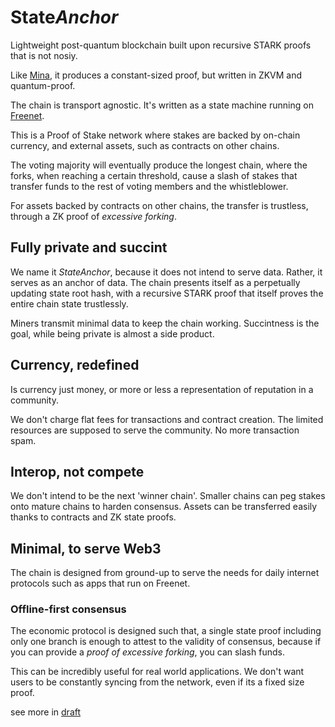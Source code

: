 
# State*Anchor*

Lightweight post-quantum blockchain built upon recursive STARK proofs that is not nosiy.

Like [Mina](https://docs.minaprotocol.com/mina-protocol), it produces a constant-sized proof, but written in ZKVM and quantum-proof.

The chain is transport agnostic. It's written as a state machine running on [Freenet](https://github.com/freenet/freenet-core/). 

This is a Proof of Stake network where stakes are backed by on-chain currency, and external assets, such as contracts on other chains. 

The voting majority will eventually produce the longest chain, where the forks, when reaching a certain threshold, cause a slash of stakes that transfer funds to the rest of voting members and the whistleblower. 

For assets backed by contracts on other chains, the transfer is trustless, through a ZK proof of *excessive forking*.

## Fully private and succint

We name it _StateAnchor_, because it does not intend to serve data. Rather, it serves as an anchor of data. The chain presents itself as a perpetually updating state root hash, with a recursive STARK proof that itself proves the entire chain state trustlessly. 

Miners transmit minimal data to keep the chain working. Succintness is the goal, while being private is almost a side product.

## Currency, redefined

Is currency just money, or more or less a representation of reputation in a community. 

We don't charge flat fees for transactions and contract creation. The limited resources are supposed to serve the community. No more transaction spam. 

## Interop, not compete

We don't intend to be the next 'winner chain'. Smaller chains can peg stakes onto mature chains to harden consensus. Assets can be transferred easily thanks to contracts and ZK state proofs.

## Minimal, to serve Web3

The chain is designed from ground-up to serve the needs for daily internet protocols such as apps that run on Freenet. 

### Offline-first consensus

The economic protocol is designed such that, a single state proof including only one branch is enough to attest to the validity of consensus, because if you can provide a _proof of excessive forking_, you can slash funds. 

This can be incredibly useful for real world applications. We don't want users to be constantly syncing from the network, even if its a fixed size proof. 

see more in [draft](./spec.typ)